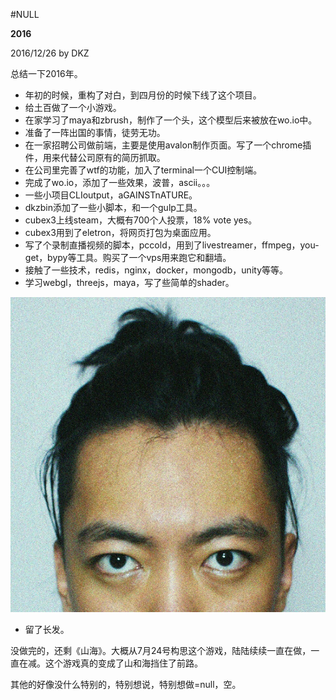 #NULL

**2016**

2016/12/26 by DKZ



总结一下2016年。

- 年初的时候，重构了对白，到四月份的时候下线了这个项目。
- 给土百做了一个小游戏。
- 在家学习了maya和zbrush，制作了一个头，这个模型后来被放在wo.io中。
- 准备了一阵出国的事情，徒劳无功。
- 在一家招聘公司做前端，主要是使用avalon制作页面。写了一个chrome插件，用来代替公司原有的简历抓取。
- 在公司里完善了wtf的功能，加入了terminal一个CUI控制端。
- 完成了wo.io，添加了一些效果，波普，ascii。。。
- 一些小项目CLIoutput，aGAINSTnATURE。
- dkzbin添加了一些小脚本，和一个gulp工具。
- cubex3上线steam，大概有700个人投票，18% vote yes。
- cubex3用到了eletron，将网页打包为桌面应用。
- 写了个录制直播视频的脚本，pccold，用到了livestreamer，ffmpeg，you-get，bypy等工具。购买了一个vps用来跑它和翻墙。
- 接触了一些技术，redis，nginx，docker，mongodb，unity等等。
- 学习webgl，threejs，maya，写了些简单的shader。

![2016](blogImg/2016.jpg)

- 留了长发。

没做完的，还剩《山海》。大概从7月24号构思这个游戏，陆陆续续一直在做，一直在减。这个游戏真的变成了山和海挡住了前路。

其他的好像没什么特别的，特别想说，特别想做=null，空。



